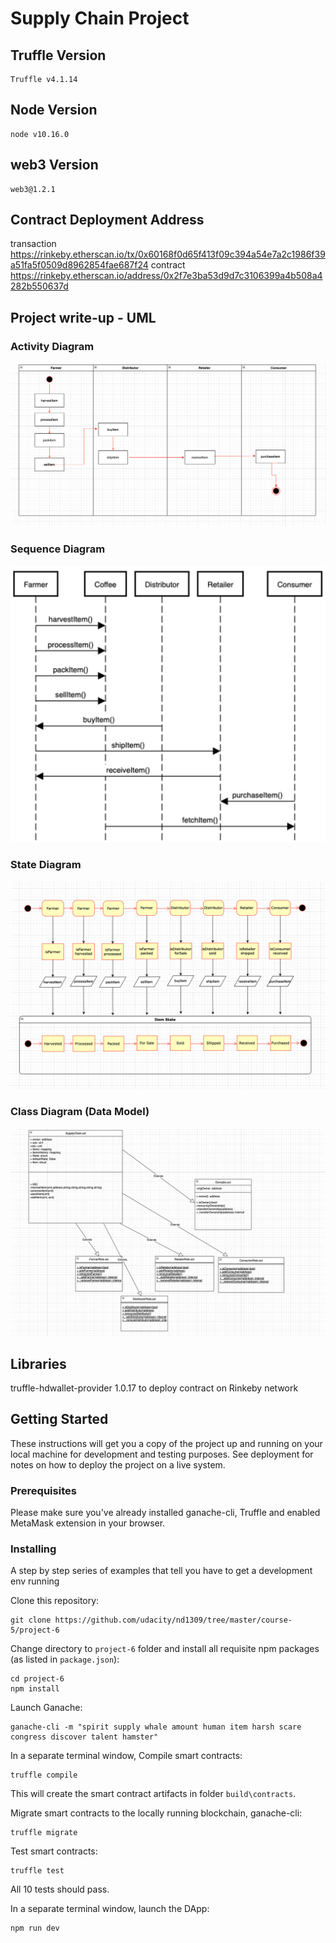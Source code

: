 # Supply Chain Project

## Truffle Version
>
    Truffle v4.1.14
>

## Node Version
>
    node v10.16.0
>

## web3 Version
>
    web3@1.2.1
>
## Contract Deployment Address
>
transaction https://rinkeby.etherscan.io/tx/0x60168f0d65f413f09c394a54e7a2c1986f39a51fa5f0509d8962854fae687f24
contract https://rinkeby.etherscan.io/address/0x2f7e3ba53d9d7c3106399a4b508a4282b550637d

## Project write-up - UML

### Activity Diagram
![Activity Diagram](uml/activity.png)

### Sequence Diagram
![Sequence Diagram](uml/sequence.png)

### State Diagram
![State Diagram](uml/state.png)

### Class Diagram (Data Model)
![Class Diagram](uml/class.png)

## Libraries
truffle-hdwallet-provider 1.0.17 to deploy contract on Rinkeby network


## Getting Started

These instructions will get you a copy of the project up and running on your local machine for development and testing purposes. See deployment for notes on how to deploy the project on a live system.

### Prerequisites

Please make sure you've already installed ganache-cli, Truffle and enabled MetaMask extension in your browser.

### Installing

A step by step series of examples that tell you have to get a development env running

Clone this repository:

```
git clone https://github.com/udacity/nd1309/tree/master/course-5/project-6
```

Change directory to ```project-6``` folder and install all requisite npm packages (as listed in ```package.json```):

```
cd project-6
npm install
```

Launch Ganache:

```
ganache-cli -m "spirit supply whale amount human item harsh scare congress discover talent hamster"
```

In a separate terminal window, Compile smart contracts:

```
truffle compile
```

This will create the smart contract artifacts in folder ```build\contracts```.

Migrate smart contracts to the locally running blockchain, ganache-cli:

```
truffle migrate
```

Test smart contracts:

```
truffle test
```

All 10 tests should pass.

In a separate terminal window, launch the DApp:

```
npm run dev
```
